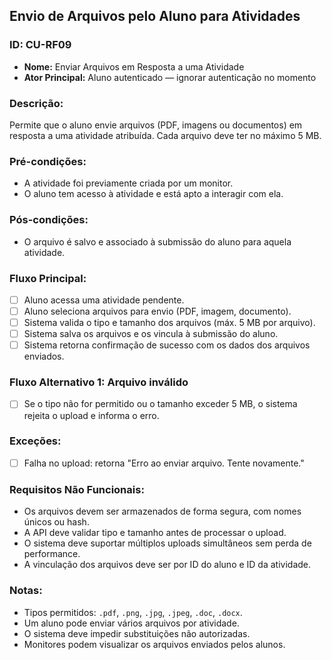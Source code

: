 ## Envio de Arquivos pelo Aluno para Atividades
### ID: CU-RF09
- **Nome:** Enviar Arquivos em Resposta a uma Atividade
- **Ator Principal:** Aluno autenticado — ignorar autenticação no momento

### Descrição:
Permite que o aluno envie arquivos (PDF, imagens ou documentos) em resposta a uma atividade atribuída. Cada arquivo deve ter no máximo 5 MB.

### Pré-condições:
- A atividade foi previamente criada por um monitor.
- O aluno tem acesso à atividade e está apto a interagir com ela.

### Pós-condições:
- O arquivo é salvo e associado à submissão do aluno para aquela atividade.

### Fluxo Principal:
- [ ] Aluno acessa uma atividade pendente.
- [ ] Aluno seleciona arquivos para envio (PDF, imagem, documento).
- [ ] Sistema valida o tipo e tamanho dos arquivos (máx. 5 MB por arquivo).
- [ ] Sistema salva os arquivos e os vincula à submissão do aluno.
- [ ] Sistema retorna confirmação de sucesso com os dados dos arquivos enviados.

### Fluxo Alternativo 1: Arquivo inválido
- [ ] Se o tipo não for permitido ou o tamanho exceder 5 MB, o sistema rejeita o upload e informa o erro.

### Exceções:
- [ ] Falha no upload: retorna "Erro ao enviar arquivo. Tente novamente."

### Requisitos Não Funcionais:
- Os arquivos devem ser armazenados de forma segura, com nomes únicos ou hash.
- A API deve validar tipo e tamanho antes de processar o upload.
- O sistema deve suportar múltiplos uploads simultâneos sem perda de performance.
- A vinculação dos arquivos deve ser por ID do aluno e ID da atividade.

### Notas:
- Tipos permitidos: `.pdf`, `.png`, `.jpg`, `.jpeg`, `.doc`, `.docx`.
- Um aluno pode enviar vários arquivos por atividade.
- O sistema deve impedir substituições não autorizadas.
- Monitores podem visualizar os arquivos enviados pelos alunos.
